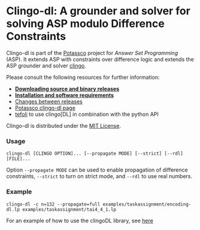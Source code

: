 # Clingo-dl: A grounder and solver for solving ASP modulo Difference Constraints

Clingo-dl is part of the [Potassco](https://potassco.org) project for *Answer Set
Programming* (ASP). 
It extends ASP with constraints over difference logic
and extends the ASP grounder and solver [clingo](https://potassco.org/clingo/).


Please consult the following resources for further information:

  - [**Downloading source and binary releases**](https://github.com/potassco/clingoDL/releases)
  - [**Installation and software requirements**](INSTALL.md)
  - [Changes between releases](CHANGES.md)
  - [Potassco clingo-dl page](https://potassco.org/labs/clingodl/)
  - [tefoli](https://github.com/potassco/tefoli) to use clingo[DL] in combination with the python API

Clingo-dl is distributed under the [MIT License](LICENSE.md).

### Usage

    clingo-dl [CLINGO OPTION]... [--propagate MODE] [--strict] [--rdl] [FILE]...

Option `--propagate MODE` can be used to enable propagation of difference
constraints, `--strict` to turn on strict mode, and `--rdl` to use real
numbers.

### Example

    clingo-dl -c n=132 --propagate=full examples/taskassignment/encoding-dl.lp examples/taskassignment/tai4_4_1.lp

For an example of how to use the clingoDL library, see [here](https://github.com/potassco/tefoli)
